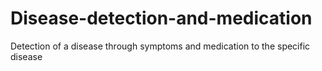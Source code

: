 # Disease-detection-and-medication
Detection of  a disease through symptoms and medication to the specific disease
